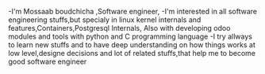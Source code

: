 -I'm Mossaab boudchicha ,Software engineer,
-I'm interested in all software engineering stuffs,but specialy in linux kernel internals and features,Containers,Postgresql Internals,
Also with developing odoo modules and tools with python and C programming language
-I try allways to learn new stuffs and to have deep understanding on how things works at low level,designe decisions and lot of related stuffs,that help me to become good software engineer

